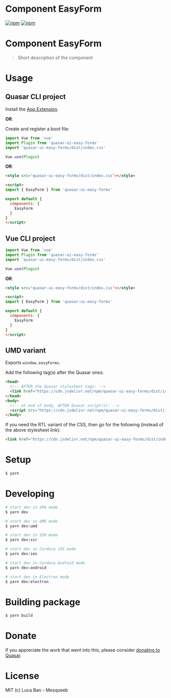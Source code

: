 # Component EasyForm

[![npm](https://img.shields.io/npm/v/quasar-ui-easy-forms.svg?label=quasar-ui-easy-forms)](https://www.npmjs.com/package/quasar-ui-easy-forms)
[![npm](https://img.shields.io/npm/dt/quasar-ui-easy-forms.svg)](https://www.npmjs.com/package/quasar-ui-easy-forms)

# Component EasyForm
> Short description of the component


# Usage

## Quasar CLI project

Install the [App Extension](../app-extension).

**OR**:

Create and register a boot file:

```js
import Vue from 'vue'
import Plugin from 'quasar-ui-easy-forms'
import 'quasar-ui-easy-forms/dist/index.css'

Vue.use(Plugin)
```

**OR**:

```html
<style src="quasar-ui-easy-forms/dist/index.css"></style>

<script>
import { EasyForm } from 'quasar-ui-easy-forms'

export default {
  components: {
    EasyForm
  }
}
</script>
```

## Vue CLI project

```js
import Vue from 'vue'
import Plugin from 'quasar-ui-easy-forms'
import 'quasar-ui-easy-forms/dist/index.css'

Vue.use(Plugin)
```

**OR**:

```html
<style src="quasar-ui-easy-forms/dist/index.css"></style>

<script>
import { EasyForm } from 'quasar-ui-easy-forms'

export default {
  components: {
    EasyForm
  }
}
</script>
```

## UMD variant

Exports `window.easyForms`.

Add the following tag(s) after the Quasar ones:

```html
<head>
  <!-- AFTER the Quasar stylesheet tags: -->
  <link href="https://cdn.jsdelivr.net/npm/quasar-ui-easy-forms/dist/index.min.css" rel="stylesheet" type="text/css">
</head>
<body>
  <!-- at end of body, AFTER Quasar script(s): -->
  <script src="https://cdn.jsdelivr.net/npm/quasar-ui-easy-forms/dist/index.umd.min.js"></script>
</body>
```
If you need the RTL variant of the CSS, then go for the following (instead of the above stylesheet link):
```html
<link href="https://cdn.jsdelivr.net/npm/quasar-ui-easy-forms/dist/index.rtl.min.css" rel="stylesheet" type="text/css">
```

# Setup
```bash
$ yarn
```

# Developing
```bash
# start dev in SPA mode
$ yarn dev

# start dev in UMD mode
$ yarn dev:umd

# start dev in SSR mode
$ yarn dev:ssr

# start dev in Cordova iOS mode
$ yarn dev:ios

# start dev in Cordova Android mode
$ yarn dev:android

# start dev in Electron mode
$ yarn dev:electron
```

# Building package
```bash
$ yarn build
```

# Donate
If you appreciate the work that went into this, please consider [donating to Quasar](https://donate.quasar.dev).

# License
MIT (c) Luca Ban - Mesqueeb
